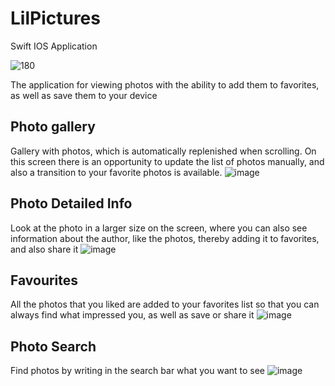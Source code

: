 # LilPictures
Swift IOS Application

![180](https://user-images.githubusercontent.com/81229461/167268700-e7d68cec-6de3-4eb6-9de5-872c2a988073.png)

The application for viewing photos with the ability to add them to favorites, as well as save them to your device

## Photo gallery

Gallery with photos, which is automatically replenished when scrolling. On this screen there is an opportunity to update the list of photos manually, and also a transition to your favorite photos is available.
![image](https://user-images.githubusercontent.com/81229461/179389723-6902d1c2-d6de-42e5-a2f7-f033bc590e69.png)

## Photo Detailed Info
Look at the photo in a larger size on the screen, where you can also see information about the author, like the photos, thereby adding it to favorites, and also share it
![image](https://user-images.githubusercontent.com/81229461/179390146-ff6b156e-db07-47e9-af00-d14802bcd5d2.png)

## Favourites
All the photos that you liked are added to your favorites list so that you can always find what impressed you, as well as save or share it
![image](https://user-images.githubusercontent.com/81229461/179390273-bda8c1b7-b7e5-4da2-adc2-8a654a478c58.png)

## Photo Search
Find photos by writing in the search bar what you want to see
![image](https://user-images.githubusercontent.com/81229461/179390371-7962700a-d564-4714-81dd-67d3abf1ed64.png)
